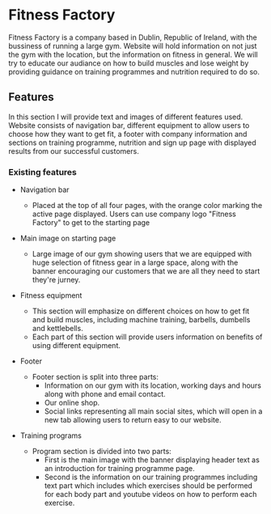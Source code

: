 # Fitness Factory

Fitness Factory is a company based in Dublin, Republic of Ireland, with the bussiness of running a large
gym. Website will hold information on not just the gym with the location, but the information 
on fitness in general. We will try to educate our audiance on how to build muscles and lose weight by providing guidance
on training programmes and nutrition required to do so.

## Features

In this section I will provide text and images of different features used. Website consists of navigation bar, different 
equipment to allow users to choose how they want to get fit, a footer with company information and sections on training programme,
nutrition and sign up page with displayed results from our successful customers.

### Existing features

* Navigation bar
  * Placed at the top of all four pages, with the orange color marking the active page displayed. Users can use company logo "Fitness Factory" to
  get to the starting page

* Main image on starting page
  * Large image of our gym showing users that we are equipped with huge selection of fitness gear in a large space, along with the banner encouraging our
  customers that we are all they need to start they're jurney.

* Fitness equipment
  * This section will emphasize on different choices on how to get fit and build muscles, including machine training, barbells, dumbells and kettlebells.
  * Each part of this section will provide users information on benefits of using different equipment.

* Footer
  * Footer section is split into three parts:
    * Information on our gym with its location, working days and hours along with phone and email contact.
    * Our online shop.
    * Social links representing all main social sites, which will open in a new tab allowing users to return easy to our website.

* Training programs
  * Program section is divided into two parts:
    * First is the main image with the banner displaying header text as an introduction for training programme page.
    * Second is the information on our training programmes including text part which includes which exercises should be performed for each body part
     and youtube videos on how to perform each exercise.
